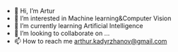 - 👋 Hi, I’m Artur
- 👀 I’m interested in Machine learning&Computer Vision
- 🌱 I’m currently learning Artificial Intelligence 
- 💞️ I’m looking to collaborate on ...
- 📫 How to reach me arthur.kadyrzhanov@gmail.com

<!---
ArturKadyrzhan/ArturKadyrzhan is a ✨ special ✨ repository because its `README.md` (this file) appears on your GitHub profile.
You can click the Preview link to take a look at your changes.
--->
